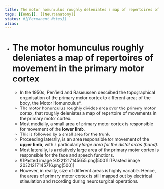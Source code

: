 ```yaml
---
title: The motor homunculus roughly deleniates a map of repertoires of movement in the primary motor cortex
tags: [[HNNS]], [[Neuroanatomy]] 
status: #[[Permanent Notes]] 
alias:
---
```


- # The motor homunculus roughly deleniates a map of repertoires of movement in the primary motor cortex
	- In the 1950s, Penfield and Rasmussen described the topographical organisation of the primary motor cortex to different areas of the body, the Motor Homunculus*.
	- The motor honunculus roughly divides area over the primary motor cortex, that roughly deleniates a map of repertoire of movements in the primary motor cortex.
	- Most medially, a small area of primary motor cortex is responsible for movement of the **lower limb**.
	- This is followed by a small area for the trunk.
	- Proceeding laterally, is an area responsible for movement of the **upper limb**, with a particularly *large area for the distal areas (hand)*.
	- Most laterally, is a relatively large area of the primary motor cortex is responsible for the face and speech functions.
	- ![[Pasted image 20221217145655.png|500]]![[Pasted image 20221217145716.png|500]]
	- However, in reality, size of different areas is highly variable. Hence, the areas of primary motor cortex is still mapped out by electrical stimulation and recording during neurosurgical operations.